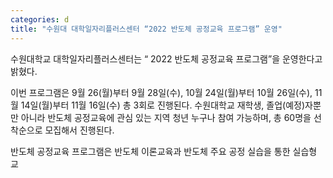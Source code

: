```yaml
---
categories: d
title: "수원대 대학일자리플러스센터 “2022 반도체 공정교육 프로그램” 운영"
---
```







수원대학교 대학일자리플러스센터는 &ldquo; 2022 반도체 공정교육 프로그램&rdquo;을 운영한다고 밝혔다.

이번 프로그램은 9월 26(월)부터 9월 28일(수), 10월 24일(월)부터 10월 26일(수), 11월 14일(월)부터 11월 16일(수) 총 3회로 진행된다.&nbsp;수원대학교 재학생, 졸업(예정)자뿐만 아니라 반도체 공정교육에 관심 있는 지역 청년 누구나 참여 가능하며, 총 60명을 선착순으로 모집해서 진행된다.

반도체 공정교육 프로그램은 반도체 이론교육과 반도체 주요 공정 실습을 통한 실습형 교